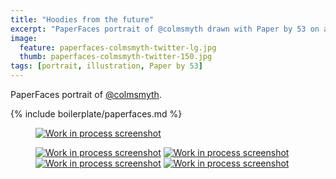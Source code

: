 ```yaml
---
title: "Hoodies from the future"
excerpt: "PaperFaces portrait of @colmsmyth drawn with Paper by 53 on an iPad."
image: 
  feature: paperfaces-colmsmyth-twitter-lg.jpg
  thumb: paperfaces-colmsmyth-twitter-150.jpg
tags: [portrait, illustration, Paper by 53]
---
```


PaperFaces portrait of [@colmsmyth](http://twitter.com/colmsmyth).

{% include boilerplate/paperfaces.md %}

<figure>
	<a href="{{ site.url }}/assets/images/paperfaces-colmsmyth-process-1-lg.jpg"><img src="{{ site.url }}/assets/images/paperfaces-colmsmyth-process-1-600.jpg" alt="Work in process screenshot"></a>
</figure>

<figure class="half">
	<a href="{{ site.url }}/assets/images/paperfaces-colmsmyth-process-2-lg.jpg"><img src="{{ site.url }}/assets/images/paperfaces-colmsmyth-process-2-600.jpg" alt="Work in process screenshot"></a>
	<a href="{{ site.url }}/assets/images/paperfaces-colmsmyth-process-3-lg.jpg"><img src="{{ site.url }}/assets/images/paperfaces-colmsmyth-process-3-600.jpg" alt="Work in process screenshot"></a>
	<a href="{{ site.url }}/assets/images/paperfaces-colmsmyth-process-4-lg.jpg"><img src="{{ site.url }}/assets/images/paperfaces-colmsmyth-process-4-600.jpg" alt="Work in process screenshot"></a>
	<a href="{{ site.url }}/assets/images/paperfaces-colmsmyth-process-5-lg.jpg"><img src="{{ site.url }}/assets/images/paperfaces-colmsmyth-process-5-600.jpg" alt="Work in process screenshot"></a>
</figure>